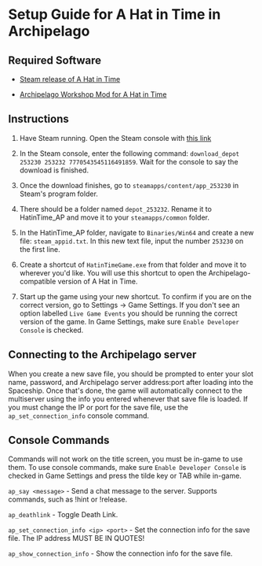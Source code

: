 # Setup Guide for A Hat in Time in Archipelago

## Required Software
- [Steam release of A Hat in Time](https://store.steampowered.com/app/253230/A_Hat_in_Time/)

- [Archipelago Workshop Mod for A Hat in Time](https://steamcommunity.com/sharedfiles/filedetails/?id=3026842601)


## Instructions

1. Have Steam running. Open the Steam console with [this link](steam://open/console)

2. In the Steam console, enter the following command: `download_depot 253230 253232 7770543545116491859`. Wait for the console to say the download is finished.

3. Once the download finishes, go to `steamapps/content/app_253230` in Steam's program folder.

4. There should be a folder named `depot_253232`. Rename it to HatinTime_AP and move it to your `steamapps/common` folder.

5. In the HatinTime_AP folder, navigate to `Binaries/Win64` and create a new file: `steam_appid.txt`. In this new text file, input the number `253230` on the first line.

6. Create a shortcut of `HatinTimeGame.exe` from that folder and move it to wherever you'd like. You will use this shortcut to open the Archipelago-compatible version of A Hat in Time.

7. Start up the game using your new shortcut. To confirm if you are on the correct version, go to Settings -> Game Settings. If you don't see an option labelled `Live Game Events` you should be running the correct version of the game. In Game Settings, make sure `Enable Developer Console` is checked.



## Connecting to the Archipelago server

When you create a new save file, you should be prompted to enter your slot name, password, and Archipelago server address:port after loading into the Spaceship. Once that's done, the game will automatically connect to the multiserver using the info you entered whenever that save file is loaded. If you must change the IP or port for the save file, use the `ap_set_connection_info` console command.


## Console Commands

Commands will not work on the title screen, you must be in-game to use them. To use console commands, make sure `Enable Developer Console` is checked in Game Settings and press the tilde key or TAB while in-game.

`ap_say <message>` - Send a chat message to the server. Supports commands, such as !hint or !release.

`ap_deathlink` - Toggle Death Link.

`ap_set_connection_info <ip> <port>` - Set the connection info for the save file. The IP address MUST BE IN QUOTES!

`ap_show_connection_info` - Show the connection info for the save file.